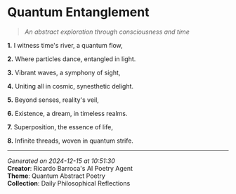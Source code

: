 # Quantum Entanglement

> *An abstract exploration through consciousness and time*

**1.** I witness time's river, a quantum flow,


**2.** Where particles dance, entangled in light.


**3.** Vibrant waves, a symphony of sight,


**4.** Uniting all in cosmic, synesthetic delight.


**5.** Beyond senses, reality's veil,


**6.** Existence, a dream, in timeless realms.


**7.** Superposition, the essence of life,


**8.** Infinite threads, woven in quantum strife.



---

*Generated on 2024-12-15 at 10:51:30*  
**Creator**: Ricardo Barroca's AI Poetry Agent  
**Theme**: Quantum Abstract Poetry  
**Collection**: Daily Philosophical Reflections

